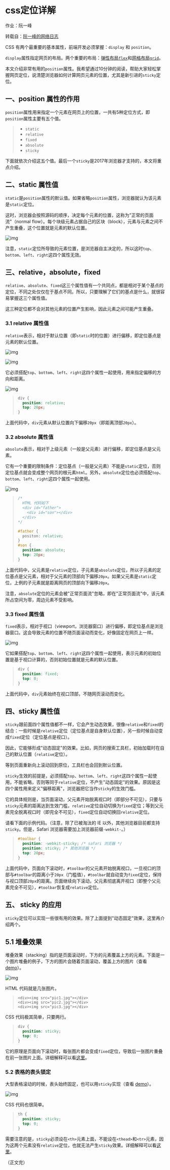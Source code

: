 # css定位详解

作业：阮一峰

转载自：[阮一峰的网络日志](http://www.ruanyifeng.com/blog/2019/11/css-position.html)

CSS 有两个最重要的基本属性，前端开发必须掌握：`display` 和 `position`。

`display`属性指定网页的布局。两个重要的布局：[弹性布局`flex`](http://www.ruanyifeng.com/blog/2015/07/flex-grammar.html)和[网格布局`grid`](http://www.ruanyifeng.com/blog/2019/03/grid-layout-tutorial.html)。

本文介绍非常有用的`position`属性。我希望通过10分钟的阅读，帮助大家轻松掌握网页定位，说清楚浏览器如何计算网页元素的位置，尤其是新引进的`sticky`定位。

## 一、position 属性的作用

`position`属性用来指定一个元素在网页上的位置，一共有5种定位方式，即`position`属性主要有五个值。

> - `static`
> - `relative`
> - `fixed`
> - `absolute`
> - `sticky`

下面就依次介绍这五个值。最后一个`sticky`是2017年浏览器才支持的，本文将重点介绍。

## 二、static 属性值

`static`是`position`属性的默认值。如果省略`position`属性，浏览器就认为该元素是`static`定位。

这时，浏览器会按照源码的顺序，决定每个元素的位置，这称为"正常的页面流"（normal flow）。每个块级元素占据自己的区块（block），元素与元素之间不产生重叠，这个位置就是元素的默认位置。

![img](https://www.wangbase.com/blogimg/asset/201911/bg2019111720.jpg)

注意，`static`定位所导致的元素位置，是浏览器自主决定的，所以这时`top`、`bottom`、`left`、`right`这四个属性无效。

## 三、relative，absolute，fixed

`relative`、`absolute`、`fixed`这三个属性值有一个共同点，都是相对于某个基点的定位，不同之处仅仅在于基点不同。所以，只要理解了它们的基点是什么，就很容易掌握这三个属性值。

这三种定位都不会对其他元素的位置产生影响，因此元素之间可能产生重叠。

### 3.1 relative 属性值

`relative`表示，相对于默认位置（即`static`时的位置）进行偏移，即定位基点是元素的默认位置。

![img](https://www.wangbase.com/blogimg/asset/201911/bg2019111721.jpg)

![img](https://www.wangbase.com/blogimg/asset/201911/bg2019111722.jpg)

它必须搭配`top`、`bottom`、`left`、`right`这四个属性一起使用，用来指定偏移的方向和距离。

![img](https://www.wangbase.com/blogimg/asset/201911/bg2019111723.jpg)

> ```css
> div {
>   position: relative;
>   top: 20px;
> }
> ```

上面代码中，`div`元素从默认位置向下偏移`20px`（即距离顶部`20px`）。

### 3.2 absolute 属性值

`absolute`表示，相对于上级元素（一般是父元素）进行偏移，即定位基点是父元素。

它有一个重要的限制条件：定位基点（一般是父元素）不能是`static`定位，否则定位基点就会变成整个网页的根元素`html`。另外，`absolute`定位也必须搭配`top`、`bottom`、`left`、`right`这四个属性一起使用。

![img](https://www.wangbase.com/blogimg/asset/201911/bg2019111801.jpg)

> ```css
> /*
>   HTML 代码如下
>   <div id="father">
>     <div id="son"></div>
>   </div>
> */
> 
> #father {
>   positon: relative;
> }
> #son {
>   position: absolute;
>   top: 20px;
> }
> ```

上面代码中，父元素是`relative`定位，子元素是`absolute`定位，所以子元素的定位基点是父元素，相对于父元素的顶部向下偏移`20px`。如果父元素是`static`定位，上例的子元素就是距离网页的顶部向下偏移`20px`。

注意，`absolute`定位的元素会被"正常页面流"忽略，即在"正常页面流"中，该元素所占空间为零，周边元素不受影响。

### 3.3 fixed 属性值

`fixed`表示，相对于视口（viewport，浏览器窗口）进行偏移，即定位基点是浏览器窗口。这会导致元素的位置不随页面滚动而变化，好像固定在网页上一样。

![img](https://www.wangbase.com/blogimg/asset/201911/bg2019111802.jpg)

它如果搭配`top`、`bottom`、`left`、`right`这四个属性一起使用，表示元素的初始位置是基于视口计算的，否则初始位置就是元素的默认位置。

> ```css
> div {
>   position: fixed;
>   top: 0;
> }
> ```

上面代码中，`div`元素始终在视口顶部，不随网页滚动而变化。

## 四、sticky 属性值

`sticky`跟前面四个属性值都不一样，它会产生动态效果，很像`relative`和`fixed`的结合：一些时候是`relative`定位（定位基点是自身默认位置），另一些时候自动变成`fixed`定位（定位基点是视口）。

因此，它能够形成"动态固定"的效果。比如，网页的搜索工具栏，初始加载时在自己的默认位置（`relative`定位）。

等到页面重新向上滚动回到原位，工具栏也会回到默认位置。

`sticky`生效的前提是，必须搭配`top`、`bottom`、`left`、`right`这四个属性一起使用，不能省略，否则等同于`relative`定位，不产生"动态固定"的效果。原因是这四个属性用来定义"偏移距离"，浏览器把它当作`sticky`的生效门槛。

它的具体规则是，当页面滚动，父元素开始脱离视口时（即部分不可见），只要与`sticky`元素的距离达到生效门槛，`relative`定位自动切换为`fixed`定位；等到父元素完全脱离视口时（即完全不可见），`fixed`定位自动切换回`relative`定位。

请看下面的示例代码。（注意，除了已被淘汰的 IE 以外，其他浏览器目前都支持`sticky`。但是，Safari 浏览器需要加上浏览器前缀`-webkit-`。）

> ```css
> #toolbar {
>   position: -webkit-sticky; /* safari 浏览器 */
>   position: sticky; /* 其他浏览器 */
>   top: 20px;
> }
> ```

上面代码中，页面向下滚动时，`#toolbar`的父元素开始脱离视口，一旦视口的顶部与`#toolbar`的距离小于`20px`（门槛值），`#toolbar`就自动变为`fixed`定位，保持与视口顶部`20px`的距离。页面继续向下滚动，父元素彻底离开视口（即整个父元素完全不可见），`#toolbar`恢复成`relative`定位。

## 五、 sticky 的应用

`sticky`定位可以实现一些很有用的效果。除了上面提到"动态固定"效果，这里再介绍两个。

## 5.1 堆叠效果

堆叠效果（stacking）指的是页面滚动时，下方的元素覆盖上方的元素。下面是一个图片堆叠的例子，下方的图片会随着页面滚动，覆盖上方的图片（查看 [demo](https://jsbin.com/fegiqoquki/edit?html,css,output)）。

![img](https://www.wangbase.com/blogimg/asset/201911/bg2019111609.jpg)

HTML 代码就是几张图片。

> ```markup
> <div><img src="pic1.jpg"></div>
> <div><img src="pic2.jpg"></div>
> <div><img src="pic3.jpg"></div>
> ```

CSS 代码极其简单，只要两行。

> ```css
> div {
>   position: sticky;
>   top: 0;
> }
> ```

它的原理是页面向下滚动时，每张图片都会变成`fixed`定位，导致后一张图片重叠在前一张图片上面。详细解释可以看[这里](https://dev.to/vinceumo/slide-stacking-effect-using-position-sticky-91f)。

### 5.2 表格的表头锁定

大型表格滚动的时候，表头始终固定，也可以用`sticky`实现（查看 [demo](https://jsbin.com/decemanohe/edit?html,css,output)）。

![img](https://www.wangbase.com/blogimg/asset/201911/bg2019111610.jpg)

CSS 代码也很简单。

> ```css
> th {
>   position: sticky;
>   top: 0; 
> }
> ```

需要注意的是，`sticky`必须设在`<th>`元素上面，不能设在`<thead>`和`<tr>`元素，因为这两个元素没有`relative`定位，也就无法产生`sticky`效果。详细解释可以看[这里](https://css-tricks.com/position-sticky-and-table-headers/)。

（正文完）